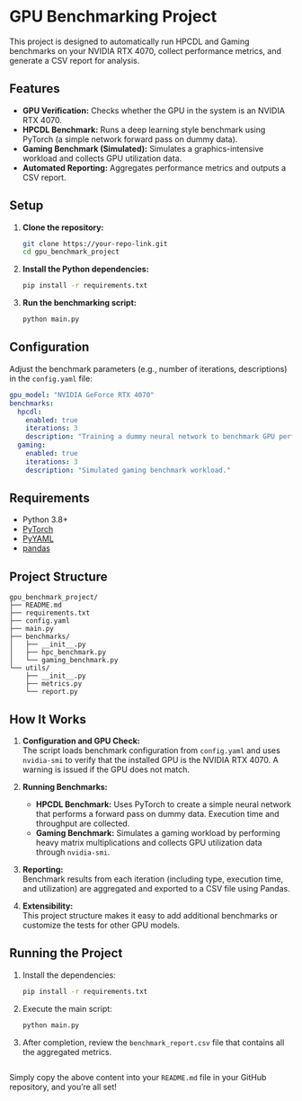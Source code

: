 
# GPU Benchmarking Project

This project is designed to automatically run HPCDL and Gaming benchmarks on your NVIDIA RTX 4070, collect performance metrics, and generate a CSV report for analysis.

## Features

- **GPU Verification:** Checks whether the GPU in the system is an NVIDIA RTX 4070.
- **HPCDL Benchmark:** Runs a deep learning style benchmark using PyTorch (a simple network forward pass on dummy data).
- **Gaming Benchmark (Simulated):** Simulates a graphics-intensive workload and collects GPU utilization data.
- **Automated Reporting:** Aggregates performance metrics and outputs a CSV report.

## Setup

1. **Clone the repository:**
   ```bash
   git clone https://your-repo-link.git
   cd gpu_benchmark_project
   ```

2. **Install the Python dependencies:**
   ```bash
   pip install -r requirements.txt
   ```

3. **Run the benchmarking script:**
   ```bash
   python main.py
   ```

## Configuration

Adjust the benchmark parameters (e.g., number of iterations, descriptions) in the `config.yaml` file:

```yaml
gpu_model: "NVIDIA GeForce RTX 4070"
benchmarks:
  hpcdl:
    enabled: true
    iterations: 3
    description: "Training a dummy neural network to benchmark GPU performance."
  gaming:
    enabled: true
    iterations: 3
    description: "Simulated gaming benchmark workload."
```

## Requirements

- Python 3.8+
- [PyTorch](https://pytorch.org/)
- [PyYAML](https://pyyaml.org/)
- [pandas](https://pandas.pydata.org/)

## Project Structure

```
gpu_benchmark_project/
├── README.md
├── requirements.txt
├── config.yaml
├── main.py
├── benchmarks/
│   ├── __init__.py
│   ├── hpc_benchmark.py
│   └── gaming_benchmark.py
└── utils/
    ├── __init__.py
    ├── metrics.py
    └── report.py
```

## How It Works

1. **Configuration and GPU Check:**  
   The script loads benchmark configuration from `config.yaml` and uses `nvidia-smi` to verify that the installed GPU is the NVIDIA RTX 4070. A warning is issued if the GPU does not match.

2. **Running Benchmarks:**  
   - **HPCDL Benchmark:** Uses PyTorch to create a simple neural network that performs a forward pass on dummy data. Execution time and throughput are collected.
   - **Gaming Benchmark:** Simulates a gaming workload by performing heavy matrix multiplications and collects GPU utilization data through `nvidia-smi`.

3. **Reporting:**  
   Benchmark results from each iteration (including type, execution time, and utilization) are aggregated and exported to a CSV file using Pandas.

4. **Extensibility:**  
   This project structure makes it easy to add additional benchmarks or customize the tests for other GPU models.

## Running the Project

1. Install the dependencies:

   ```bash
   pip install -r requirements.txt
   ```

2. Execute the main script:

   ```bash
   python main.py
   ```

3. After completion, review the `benchmark_report.csv` file that contains all the aggregated metrics.
   ```

Simply copy the above content into your `README.md` file in your GitHub repository, and you’re all set!
